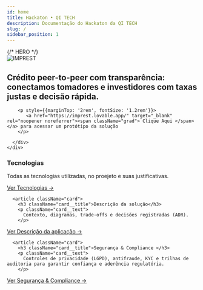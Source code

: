 ```yaml
---
id: home
title: Hackaton • QI TECH
description: Documentação do Hackaton da QI TECH
slug: /
sidebar_position: 1
---
```


<div className="home">
  {/* HERO */}
  <section className="hero">
    <div className="container hero__container">
      <div className="hero__left">
        <img src="/img/logo-imprest.jpeg" alt="IMPREST" className="hero__logo" style={{maxWidth: '300px', marginBottom: '1rem'}} />
        <h2 className="hero__subtitle">
          Crédito <span className="grad">peer-to-peer</span> com
          <span className="grad"> transparência</span>: conectamos tomadores e investidores
          com taxas justas e decisão rápida.
        </h2>
        
        <p style={{marginTop: '2rem', fontSize: '1.2rem'}}>
           <a href="https://imprest.lovable.app/" target="_blank" rel="noopener noreferrer"><span className="grad"> Clique Aqui </span></a> para acessar um protótipo da solução
        </p>

      </div>
    </div>

  </section>

<!-- FEATURES -->

  <section className="section section--features">
    <div className="container grid grid--features">
      <article className="card">
        <h3 className="card__title">Tecnologias</h3>
        <p className="card__text">
          Todas as tecnologias utilizadas, no proejeto e suas justificativas.
        </p>
          <a href="/tecnologias" className="card__link">Ver Tecnologias →</a>
      </article>

      <article className="card">
        <h3 className="card__title">Descrição da solução</h3>
        <p className="card__text">
          Contexto, diagramas, trade-offs e decisões registradas (ADR).
        </p>

<a href="/descricao" className="card__link"> Ver Descrição da aplicação →</a>

</article>

      <article className="card">
        <h3 className="card__title">Segurança & Compliance </h3>
        <p className="card__text">
          Controles de privacidade (LGPD), antifraude, KYC e trilhas de auditoria para garantir confiança e aderência regulatória.
        </p>

<a href="/seguranca" className="card__link">Ver Segurança & Compliance →</a>

</article>
</div>

  </section>

<!-- CTA FINAL -->

</div>

